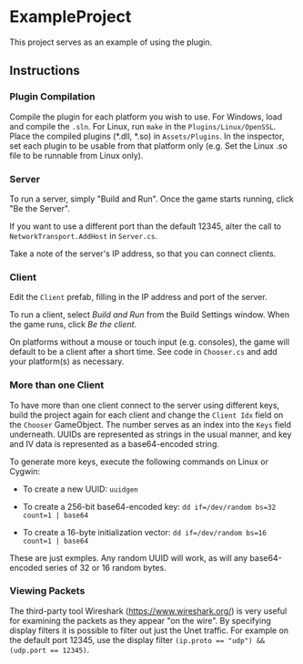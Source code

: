 # ExampleProject

This project serves as an example of using the plugin.


## Instructions


### Plugin Compilation

Compile the plugin for each platform you wish to use.  For Windows, load and compile the `.sln`.  For Linux, run `make` in the `Plugins/Linux/OpenSSL`.  Place the compiled plugins (*.dll, *.so) in `Assets/Plugins`.  In the inspector, set each plugin to be usable from that platform only (e.g. Set the Linux .so file to be runnable from Linux only).


### Server

To run a server, simply "Build and Run".  Once the game starts running, click "Be the Server".

If you want to use a different port than the default 12345, alter the call to `NetworkTransport.AddHost` in `Server.cs`.

Take a note of the server's IP address, so that you can connect clients.



### Client

Edit the `Client` prefab, filling in the IP address and port of the server.

To run a client, select _Build and Run_ from the Build Settings window.  When the game runs, click _Be the client_.

On platforms without a mouse or touch input (e.g. consoles), the game will default to be a client after a short time.  See code in `Chooser.cs` and add your platform(s) as necessary.



### More than one Client

To have more than one client connect to the server using different keys, build the project again for each client and change the `Client Idx` field on the `Chooser` GameObject.  The number serves as an index into the `Keys` field underneath.  UUIDs are represented as strings in the usual manner, and key and IV data is represented as a base64-encoded string.

To generate more keys, execute the following commands on Linux or Cygwin:

* To create a new UUID:  `uuidgen`

* To create a 256-bit base64-encoded key:  `dd if=/dev/random bs=32 count=1 | base64`

* To create a 16-byte initialization vector:  `dd if=/dev/random bs=16 count=1 | base64`

These are just exmples.  Any random UUID will work, as will any base64-encoded series of 32 or 16 random bytes.


### Viewing Packets

The third-party tool Wireshark (https://www.wireshark.org/) is very useful for examining the packets as they appear "on the wire".  By specifying display filters it is possible to filter out just the Unet traffic.  For example on the default port 12345, use the display filter `(ip.proto == "udp") && (udp.port == 12345)`.
